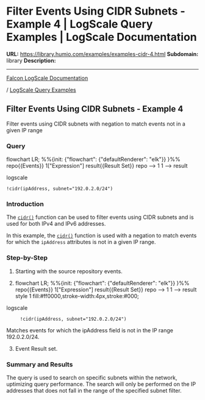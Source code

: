 # Filter Events Using CIDR Subnets - Example 4 | LogScale Query Examples | LogScale Documentation

**URL:** https://library.humio.com/examples/examples-cidr-4.html
**Subdomain:** library
**Description:** 

---

[Falcon LogScale Documentation](https://library.humio.com)

/ [LogScale Query Examples](examples.html)

## Filter Events Using CIDR Subnets - Example 4

Filter events using CIDR subnets with negation to match events not in a given IP range 

### Query

flowchart LR; %%{init: {"flowchart": {"defaultRenderer": "elk"}} }%% repo{{Events}} 1["Expression"] result{{Result Set}} repo --> 1 1 --> result

logscale
    
    
    !cidr(ipAddress, subnet="192.0.2.0/24")

### Introduction

The [`cidr()`](https://library.humio.com/data-analysis/functions-cidr.html) function can be used to filter events using CIDR subnets and is used for both IPv4 and IPv6 addresses. 

In this example, the [`cidr()`](https://library.humio.com/data-analysis/functions-cidr.html) function is used with a negation to match events for which the `ipAddress` attributes is not in a given IP range. 

### Step-by-Step

  1. Starting with the source repository events.

  2. flowchart LR; %%{init: {"flowchart": {"defaultRenderer": "elk"}} }%% repo{{Events}} 1["Expression"] result{{Result Set}} repo --> 1 1 --> result style 1 fill:#ff0000,stroke-width:4px,stroke:#000;

logscale
         
         !cidr(ipAddress, subnet="192.0.2.0/24")

Matches events for which the ipAddress field is not in the IP range 192.0.2.0/24. 

  3. Event Result set.




### Summary and Results

The query is used to search on specific subnets within the network, uptimizing query performance. The search will only be performed on the IP addresses that does not fall in the range of the specified subnet filter.
